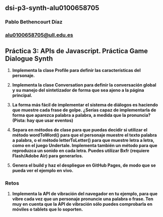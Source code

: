 ## dsi-p3-synth-alu0100658705
### Pablo Bethencourt Díaz
### alu0100658705@ull.edu.es

## Práctica 3: APIs de Javascript. Práctica Game Dialogue Synth

1. **Implementa la clase Profile para definir las características del personaje.**


2. **Implementa la clase Conversation para definir la conversación global y su manejo del sintetizador de forma que sea ajeno a la página principal.**

3. **La forma más fácil de implementar el sistema de diálogos es haciendo que muestre cada frase de golpe. ¿Serías capaz de implementarla de forma que aparezca palabra a palabra, a medida que la pronuncia? (Pista: hay que usar eventos)**

4. **Separa en métodos de clase para que puedas decidir si utilizar el método wordToWord() para que el personaje muestre el texto palabra a palabra, o el método letterToLetter() para que muestre letra a letra, como en el juego Undertale. Implementa también un método para que reproduzca un sonido en cada letra. Puedes utilizar Bxfr (requiere Flash/Adobe Air) para generarlos.**

5. **Genera el build y haz el despliegue en GitHub Pages, de modo que se pueda ver el ejemplo en vivo.**

### Retos

1. **Implementa la API de vibración del navegador en tu ejemplo, para que vibre cada vez que un personaje pronuncie una palabra o frase. Ten muy en cuenta que la API de vibración sólo puedes comprobarla en móviles o tablets que lo soporten.**